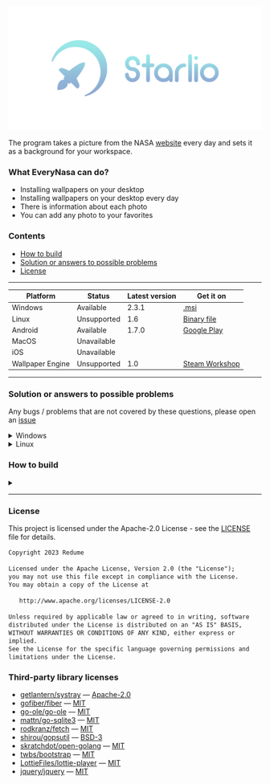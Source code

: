 <p align="center"><img src="web/static/image/icons/banner.png" alt="EveryNasa banner" title="EveryNasa"></p>

The program takes a picture from the NASA [website](https://apod.nasa.gov/apod) every day
and sets it as a background for your workspace.

### What EveryNasa can do?
- Installing wallpapers on your desktop
- Installing wallpapers on your desktop every day
- There is information about each photo
- You can add any photo to your favorites

### Contents
- [How to build](#how-to-build)
- [Solution or answers to possible problems](#solution-or-answers-to-possible-problems)
- [License](#license)

---

| Platform         	 | Status      	 | Latest version 	   | Get it on                                                                           	   |
|--------------------|---------------|--------------------|-----------------------------------------------------------------------------------------|
| Windows          	 | Available   	 | 2.3.1            	 | [.msi](https://github.com/Redume/EveryNasa/releases/download/v2.3.1/EveryNasa.msi)    	 |
| Linux            	 | Unsupported 	 | 1.6            	   | [Binary file](https://github.com/Redume/EveryNasa/releases/download/v1.6/EveryNasa) 	   |
| Android          	 | Available   	 | 1.7.0          	   | [Google Play](https://play.google.com/store/apps/details?id=ru.murzify.everynasa)   	   |
| MacOS            	 | Unavailable 	 | 	                  | 	                                                                                       |
| iOS              	 | Unavailable 	 | 	                  | 	                                                                                       |
| Wallpaper Engine 	 | Unsupported 	 | 1.0            	   | [Steam Workshop](https://steamcommunity.com/sharedfiles/filedetails/?id=2884180886) 	   |

---

### Solution or answers to possible problems
Any bugs / problems that are not covered by these questions, please open an [issue](https://github.com/Redume/EveryNasa/issues/new?assignees=&labels=bug&template=bug_report.md&title=Bug)

<details>
<summary>Windows</summary>
    <li>To make all functions work correctly, install the program anywhere except Program Files(x86) / Program Files</li>
</details>


<details>
<summary>Linux</summary>

- If you have a mistake with `ayatana-appindicator3-0.1`

    <details>
        <summary><b>Debian / Ubuntu / Mint</b></summary>
        <details>
            <summary><b>KDE Plasma</b></summary>

  ```shell
  $ sudo apt install gir1.2-appindicator3-0.1
  ```

  </details>
  <details>
  <summary><b>GNOME</b></summary>

    - Install the package
  ```shell
  $ sudo apt install gnome-shell-extension-appindicator
  ```
    - Open `Tweaks`
    - Go to `Extensions`
    - Enable `Kstatusnotifieritem/appindicator support`
</details>
</details>
</details>

### How to build
<details>
<summary></summary>

- Install [GoLang](https://golang.org/dl/). Recommended version: 1.19.1


- First make a build. If you want to create a build without a console window, then remove `-ldflags "-H windowsgui"` from the command

```shell
go build -ldflags "-s -H windowsgui"
```

- Create a build of the installation package

```shell
go-msi make -msi EveryNasa.msi --version <version> -s wix
```

- Done
</details>

---

### License
This project is licensed under the Apache-2.0 License - see the [LICENSE](LICENSE) file for details.

```
Copyright 2023 Redume

Licensed under the Apache License, Version 2.0 (the "License");
you may not use this file except in compliance with the License.
You may obtain a copy of the License at

   http://www.apache.org/licenses/LICENSE-2.0

Unless required by applicable law or agreed to in writing, software
distributed under the License is distributed on an "AS IS" BASIS,
WITHOUT WARRANTIES OR CONDITIONS OF ANY KIND, either express or implied.
See the License for the specific language governing permissions and
limitations under the License.
```

### Third-party library licenses
- [getlantern/systray](https://github.com/getlantern/systray) — [Apache-2.0](https://github.com/getlantern/systray/blob/master/LICENSE)
- [gofiber/fiber](https://github.com/gofiber/fiber) — [MIT](https://github.com/gofiber/fiber/blob/master/LICENSE)
- [go-ole/go-ole](https://github.com/go-ole/go-ole) — [MIT](https://github.com/go-ole/go-ole/blob/master/LICENSE)
- [mattn/go-sqlite3](https://github.com/mattn/go-sqlite3) — [MIT](https://github.com/mattn/go-sqlite3/blob/master/LICENSE)
- [rodkranz/fetch](https://github.com/rodkranz/fetch) — [MIT](https://github.com/rodkranz/fetch/blob/master/LICENSE)
- [shirou/gopsutil](https://github.com/shirou/gopsutil) — [BSD-3](https://github.com/shirou/gopsutil/blob/master/LICENSE)
- [skratchdot/open-golang](https://github.com/skratchdot/open-golang) — [MIT](https://github.com/skratchdot/open-golang/blob/master/LICENSE)
- [twbs/bootstrap](https://github.com/twbs/bootstrap) — [MIT](https://github.com/twbs/bootstrap/blob/main/LICENSE)
- [LottieFiles/lottie-player](https://github.com/LottieFiles/lottie-player) — [MIT](https://github.com/LottieFiles/lottie-player/blob/master/LICENSE)
- [jquery/jquery](https://github.com/jquery/jquery) — [MIT](https://github.com/jquery/jquery/blob/main/LICENSE.txt)